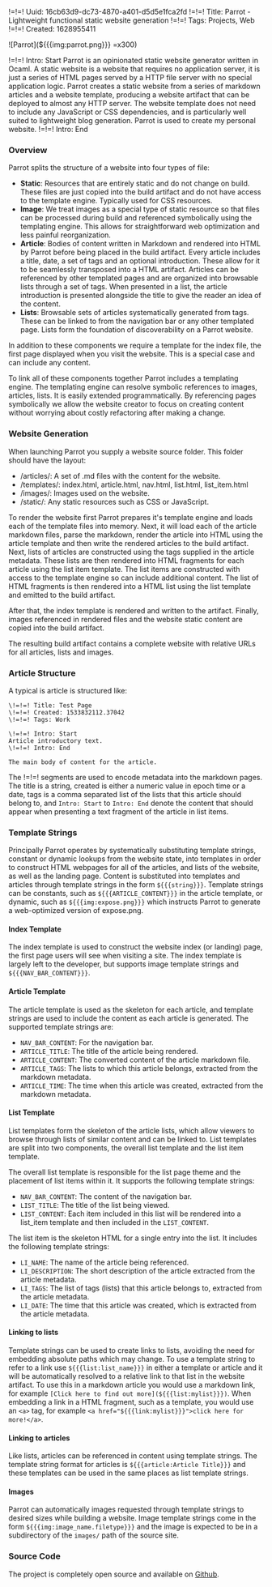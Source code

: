 !=!=! Uuid: 16cb63d9-dc73-4870-a401-d5d5e1fca2fd
!=!=! Title: Parrot - Lightweight functional static website generation
!=!=! Tags: Projects, Web
!=!=! Created: 1628955411

![Parrot](${{{img:parrot.png}}} =x300)

!=!=! Intro: Start
Parrot is an opinionated static website generator written in Ocaml. A static website is a website that requires no application server, it is just a series of HTML pages served by a HTTP file server with no special application logic. Parrot creates a static website from a series of markdown articles and a website template, producing a website artifact that can be deployed to almost any HTTP server. The website template does not need to include any JavaScript or CSS dependencies, and is particularly well suited to lightweight blog generation. Parrot is used to create my personal website.
!=!=! Intro: End

### Overview

Parrot splits the structure of a website into four types of file:
- **Static**: Resources that are entirely static and do not change on build. These files are just copied into the build artifact and do not have access to the template engine. Typically used for CSS resources.
- **Image**: We treat images as a special type of static resource so that files can be processed during build and referenced symbolically using the templating engine. This allows for straightforward web optimization and less painful reorganization.
- **Article**: Bodies of content written in Markdown and rendered into HTML by Parrot before being placed in the build artifact. Every article includes a title, date, a set of tags and an optional introduction. These allow for it to be seamlessly transposed into a HTML artifact. Articles can be referenced by other templated pages and are organized into browsable lists through a set of tags. When presented in a list, the article introduction is presented alongside the title to give the reader an idea of the content.
- **Lists**: Browsable sets of articles systematically generated from tags. These can be linked to from the navigation bar or any other templated page. Lists form the foundation of discoverability on a Parrot website.

In addition to these components we require a template for the index file, the first page displayed when you visit the website. This is a special case and can include any content.

To link all of these components together Parrot includes a templating engine. The templating engine can resolve symbolic references to images, articles, lists. It is easily extended programmatically. By referencing pages symbolically we allow the website creator to focus on creating content without worrying about costly refactoring after making a change.

### Website Generation

When launching Parrot you supply a website source folder. This folder should have the layout:
- /articles/: A set of .md files with the content for the website.
- /templates/: index.html, article.html, nav.html, list.html, list_item.html
- /images/: Images used on the website.
- /static/: Any static resources such as CSS or JavaScript.

To render the website first Parrot prepares it's template engine and loads each of the template files into memory. Next, it will load each of the article markdown files, parse the markdown, render the article into HTML using the article template and then write the rendered articles to the build artifact. Next, lists of articles are constructed using the tags supplied in the article metadata. These lists are then rendered into HTML fragments for each article using the list item template. The list items are constructed with access to the template engine so can include additional content. The list of HTML fragments is then rendered into a HTML list using the list template and emitted to the build artifact.

After that, the index template is rendered and written to the artifact. Finally, images referenced in rendered files and the website static content are copied into the build artifact.

The resulting build artifact contains a complete website with relative URLs for all articles, lists and images.

### Article Structure

A typical is article is structured like:
```
\!=!=! Title: Test Page
\!=!=! Created: 1533832112.37042
\!=!=! Tags: Work

\!=!=! Intro: Start
Article introductory text.
\!=!=! Intro: End

The main body of content for the article.
```

The !=!=! segments are used to encode metadata into the markdown pages. The title is a string, created is either a numeric value in epoch time or a date, tags is a comma separated list of the lists that this article should belong to, and `Intro: Start` to `Intro: End` denote the content that should appear when presenting a text fragment of the article in list items.

### Template Strings

Principally Parrot operates by systematically substituting template strings,
constant or dynamic lookups from the website state, into templates in order to
construct HTML webpages for all of the articles, and lists of the website, as
well as the landing page. Content is substituted into templates and articles
through template strings in the form `${{{string}}}`. Template strings can
be constants, such as `${{{ARTICLE_CONTENT}}}` in the article template, or
dynamic, such as `${{{img:expose.png}}}` which instructs Parrot to generate
a web-optimized version of expose.png.

#### Index Template

The index template is used to construct the website index (or landing)
page, the first page users will see when visiting a site. The index template
is largely left to the developer, but supports image template strings and
`${{{NAV_BAR_CONTENT}}}`.

#### Article Template

The article template is used as the skeleton for each article, and template strings are used to include the content as each article is generated. The supported template strings are:
- `NAV_BAR_CONTENT`: For the navigation bar.
- `ARTICLE_TITLE`: The title of the article being rendered.
- `ARTICLE_CONTENT`: The converted content of the article markdown file.
- `ARTICLE_TAGS`: The lists to which this article belongs, extracted from the markdown metadata.
- `ARTICLE_TIME`: The time when this article was created, extracted from the markdown metadata.

#### List Template

List templates form the skeleton of the article lists, which allow viewers to browse through lists of similar content and can be linked to. List templates are split into two components, the overall list template and the list item template.

The overall list template is responsible for the list page theme and the placement of list items within it. It supports the following template strings:
- `NAV_BAR_CONTENT`: The content of the navigation bar.
- `LIST_TITLE`: The title of the list being viewed.
- `LIST_CONTENT`: Each item included in this list will be rendered into a list_item template and then included in the `LIST_CONTENT`.

The list item is the skeleton HTML for a single entry into the list. It includes the following template strings:
- `LI_NAME`: The name of the article being referenced.
- `LI_DESCRIPTION`: The short description of the article extracted from the article metadata.
- `LI_TAGS`: The list of tags (lists) that this article belongs to, extracted from the article metadata.
- `LI_DATE`: The time that this article was created, which is extracted from the article metadata.

#### Linking to lists

Template strings can be used to create links to lists, avoiding the need
for embedding absolute paths which may change. To use a template string to
refer to a link use `${{{list:list_name}}}` in either a template or article
and it will be automatically resolved to a relative link to that list in the
website artifact. To use this in a markdown article you would use a markdown
link, for example `[Click here to find out more](${{{list:mylist}}})`. When
embedding a link in a HTML fragment, such as a template, you would use an
`<a>` tag, for example `<a href="${{{link:mylist}}}">click here for more!</a>`.

#### Linking to articles

Like lists, articles can be referenced in content using template strings. The
template string format for articles is `${{{article:Article Title}}}` and
these templates can be used in the same places as list template strings.

#### Images

Parrot can automatically images requested through template strings to desired sizes while building a website. Image template strings come in the form `${{{img:image_name.filetype}}}` and the image is expected to be in a subdirectory of the `images/` path of the source site.

### Source Code

The project is completely open source and available on [Github](https://github.com/jawline/Parrot2/).
